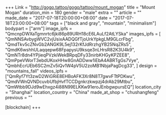 +++
Link = "http://gogo.tattoo/gogo/tattoo/mount_mogan"
title = "Mount Mogan"
duration_min = 180
gender = "male"
extra = ""
article = ""
made_date = "2017-07-18T20:00:00+08:00"
date = "2017-07-18T23:00:00+08:00"
tags = ["black and gray", "mountain", "minimalism"]
bodypart = ["arm"]
image_ipfs = "QmcnpDWXaTgmnrtc6jki86p89URH18cE6LAuLf2AtLYSka"
images_ipfs = [  
"QmNNSAvbygWVC2vjUsixAADQGfTjoUrkYpkgLM9GLcrFbg",
"QmdTkv5cZNvGb2ANGK9L5ej132rKfJdRrzhgYB25NqZRs5",
  "QmdK6wshhULaqqepw68FpapysU9ksqe3nLHrsR82K3U4k9",
  "QmNTr8dn4YPjieqPVzkiWekBRpqDFy33nirbKHGyKPZEE8",
  "QmPpeVWorT3ebdUKoxHHw8GnADDww1iEbA4ABRTgGs7Vye",
  "QmbhEcrUEb6SC2mZv5iQv1W4pV5U2zoMB1NbjaPagDcg33",
]
design = "mountains_fall"
videos_ipfs = ["QmRyf7Yt3zwD2WiGRiE8EHBoAFK3Xr8N8T7gwvFTtPDKwu",
"QmdVWnQVNDcuvbUfbjHvfTCCDgnkrzkwpzj4drAb29Mtbu",
"QmWtbb9DJd9wEhxgz4i88N99ELKKw91eroJEnbgwpursEQ"]
location_city = "Shanghai"
location_country = "China"
made_at_shop = "chushangfeng"
previous = ""

[blockchain]
+++
